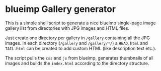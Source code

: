 # blueimp Gallery generator

This is a simple shell script to generate a nice blueimp single-page image
gallery list from directories with JPG images and HTML files.

Just create one directory per gallery in `/gallery` containing all the JPG
images. In each directory (`/gallery` and `/gallery/*/`) a `HEAD.html` and
`TAIL.html` can be created to add custom HTML (like description text etc.).

The script pulls the `css` and `js` from blueimp, generates thumbnails of all
images and builds the `index.html` according to the directory structure.
